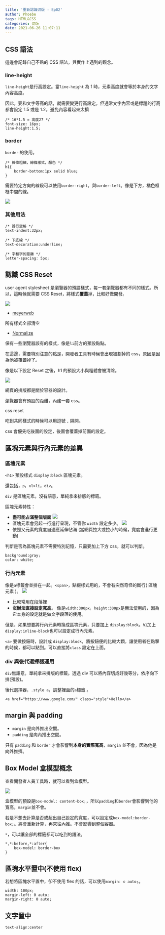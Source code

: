 ```yaml
---
title: '重新認識切版 - Ep02'
author: Phoebe
tags: HTML&CSS
categories: 切版
date: 2021-06-26 11:07:11
---
```


## CSS 語法

這邊會記錄自己不熟的 CSS 語法，與實作上遇到的觀念。

### line-height

`line-height`是行高設定。當`line-height` 為 1 時，元素高度就會等於本身的文字內容高度。

因此，要和文字等高的話，就需要變更行高設定。但通常文字內容或是標題的行高都會設定 1.5 或是 1.2，避免內容看起來太擠

<!--more-->

```css=
/* 16*1.5 = 高度27 */
font-size: 16px;
line-height:1.5;
```

### border

`border` 的使用。

```css=
/* 線條粗細，線條樣式，顏色 */
h1{
    border-bottom:1px solid blue;
}
```

需要特定方向的線段可以使用`border-right`，與`border-left`。像是下方，橘色框框中間的線。

![](https://i.imgur.com/NbN38iH.png)

### 其他用法

```css=
/* 首行空格 */
text-indent:32px;

/* 下底線 */
text-decoration:underline;

/* 字和字的距離 */
letter-spacing: 5px;
```

## 認識 CSS Reset

user agent stylesheet 是瀏覽器的預設樣式，每一套瀏覽器都有不同的樣式。所以，這時候就需要 CSS Reset，將樣式**覆蓋**掉，比較好做開發。

![](https://i.imgur.com/3OEhCjo.png)

- [meyerweb](https://www.google.com/url?sa=t&rct=j&q=&esrc=s&source=web&cd=&cad=rja&uact=8&ved=2ahUKEwiIyZ_hqrXxAhWGLJQKHcISBuwQFnoECAQQAw&url=https%3A%2F%2Fmeyerweb.com%2Feric%2Ftools%2Fcss%2Freset%2F&usg=AOvVaw1Dwio6VXoB1mpU4IRAc69o)

所有樣式全部清空

- [Normalize](https://necolas.github.io/normalize.css/)

保有一些瀏覽器該有的樣式，像是`li`前方的預設點點。

在這邊，需要特別注意的點是，開發者工具有時候會出現被劃掉的 css，原因是因為他被覆蓋掉了。

像是以下設定 Reset 之後，h1 的預設大小與粗體會被清除。

![](https://i.imgur.com/80a82Lp.png)

網頁的排版都是關於容器的設計。

瀏覽器會有預設的距離，內建一套 css。

css reset

吃到共同樣式的時候可以用逗號 `,` 隔開。

css 會優先吃後面的設定，後面會覆蓋掉前面的設定。

## 區塊元素與行內元素的差異

### 區塊元素

`<h1>` 預設樣式 `display:block` 區塊元素。

還包括，`p`，`ul>li`，`div`。

`div` 是區塊元素。沒有語意，單純拿來排版的標籤。

區塊元素特性：

- **盡可能占滿整個版面**
  ![](https://i.imgur.com/z1xeLqA.png)
- 區塊元素會另起一行進行呈現，不管你 `width` 設定多少。
  ![](https://i.imgur.com/xJ63KAW.png)
- 依照父元素的寬度自適應延伸佔滿 (當網頁拉大或拉小的時候，寬度會進行更動)

判斷是否為區塊元素不需要特別記憶，只需要加上下方 css，就可以判斷。

```css=
background:gray;
color: white;
```

### 行內元素

像是`a`標籤會並排在一起。`<span>`，點綴樣式用的，不會有突然奇怪的斷行( 區塊元素 )。
![](https://i.imgur.com/cDVCH67.png)

- 比較常用在段落裡
- **沒辦法直接設定寬高**。 像是`width:300px`，`height:300px`是無法使用的，因為它本身的設定就是做文字段落的使用。

但是，如果想要將行內元素轉換成區塊元素，只要加上 `display:block`。`h1`加上`display:inline-block`也可以設定成行內元素。

`<a>` 要做按鈕時，設計成 `display:block`，將按鈕便的比較大顆，讓使用者在點擊的時候，都可以點到。可以直接將`class` 設定在上面。

### div 與後代選擇器運用

`div`無語意，單純拿來排版的標籤。透過 div 可以將內容切成好幾等分，依序向下排(預設)。

後代選擇器，`.style a`，調整裡面的`a`標籤 。

```html=
<a href="https://www.google.com/" class="style">Hello</a>
```

## margin 與 padding

- `margin` 是向外推出空間。
- `padding` 是向內推出空間。

只有 `padding` 和 `border` 才會影響到**本身的實際寬高**，`margin` 並不會，因為他是向外推擠。

## Box Model 盒模型概念

查看開發者人員工具時，就可以看到盒模型。

![](https://i.imgur.com/GPfElpt.png)

盒模型的預設是`box-model: content-box;`，所以`padding`和`border`會影響到他的寬高，`margin`並不會。

若是不想去計算是否或超出自己設定的寬度，可以設定成`box-model:border-box;`。將會重新計算，再來往內推。不會影響到整個容器。

`*`，可以讓全部的標籤都可以吃到的語法。

```html=
*,*:before,*:after{
    box-model: border-box
}
```

## 區塊水平置中(不使用 flex)

若想將區塊水平置中，卻不使用 flex 的話，可以使用`margin: o auto;`。

```css=
width: 100px;
margin-left: 0 auto;
margin-right: 0 auto;
```

## 文字置中

```css=
text-align:center
```

